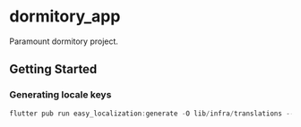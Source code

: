 # dormitory_app

Paramount dormitory project.

## Getting Started

### Generating locale keys
```dart
flutter pub run easy_localization:generate -O lib/infra/translations --source-dir ./assets/translations  -f keys  -o locale_keys.g.dart
```
